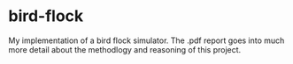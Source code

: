 # bird-flock
My implementation of a bird flock simulator. The .pdf report goes into much more detail about the methodlogy and reasoning of this project.
